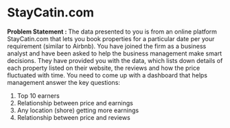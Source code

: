 # StayCatin.com

<b> Problem Statement : </b>
The data presented to you is from an online platform StayCatin.com that lets you book properties for a particular date per your requirement (similar to Airbnb). You have joined the firm as a business analyst and have been asked to help the business management make smart decisions. They have provided you with the data, which lists down details of each property listed on their website, the reviews and how the price fluctuated with time. You need to come up with a dashboard  that helps management answer the key questions:
1. Top 10 earners
2. Relationship between price and earnings
3. Any location (shore) getting more earnings
4. Relationship between price and reviews
